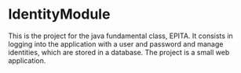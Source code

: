 # IdentityModule
This is the project for the java fundamental class, EPITA.
It consists in logging into the application with a user and password and manage identities, which are stored in a database.
The project is a small web application.
